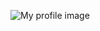 ![My profile image](https://avatars1.githubusercontent.com/u/63826079?s=400&u=4c81340fb4cc2232e0cf6020fe76c64b66fe5ab9&v=4)
